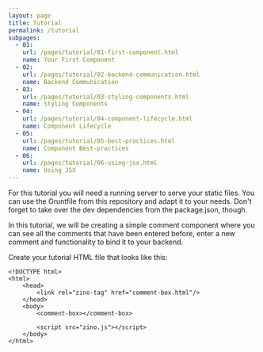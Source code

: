 ```yaml
---
layout: page
title: Tutorial
permalink: /tutorial
subpages:
  - 01:
    url: /pages/tutorial/01-first-component.html
    name: Your First Component
  - 02:
    url: /pages/tutorial/02-backend-communication.html
    name: Backend Communication
  - 03:
    url: /pages/tutorial/03-styling-components.html
    name: Styling Components
  - 04:
    url: /pages/tutorial/04-component-lifecycle.html
    name: Component Lifecycle
  - 05:
    url: /pages/tutorial/05-best-practices.html
    name: Component Best-practices
  - 06:
    url: /pages/tutorial/06-using-jsx.html
    name: Using JSX
---
```


For this tutorial you will need a running server to serve your static files. You can use the Gruntfile from this repository and adapt it to your needs. Don't forget to take over
the dev dependencies from the package.json, though.

In this tutorial, we will be creating a simple comment component where you can see
all the comments that have been entered before, enter a new comment and functionality
to bind it to your backend.

Create your tutorial HTML file that looks like this:

	<!DOCTYPE html>
	<html>
		<head>
			<link rel="zino-tag" href="comment-box.html"/>
		</head>
		<body>
			<comment-box></comment-box>

			<script src="zino.js"></script>
		</body>
	</html>
